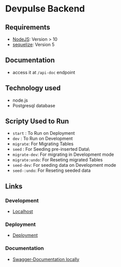 # Devpulse Backend
## Requirements
- [NodeJS](https://nodejs.org/en/): Version > 10
- [sequelize](https://sequelize.org/): Version 5
## Documentation
- access it at `/api-doc` endpoint
## Technology used
- node.js
- Postgresql database

## Scripty Used to Run 
 - `start` : To Run on Deployment
 - `dev` : To Run on Development
 - `migrate`: For Migrating Tables
 - `seed` : For Seeding pre-inserted Data\
 - `migrate-dev`: For migrating in Development mode
 - `migrate:undo`: For Reseting migrated Tables
 - `seed-dev`: For seeding data on Development mode
 - `seed-:undo`: For Reseting seeded data 

## Links
### Development
- [Localhost](http://localhost:3000)
### Deployment
- [Deployment]()
### Documentation
- [Swagger-Documentation locally](http://localhost:3000/api-doc/)